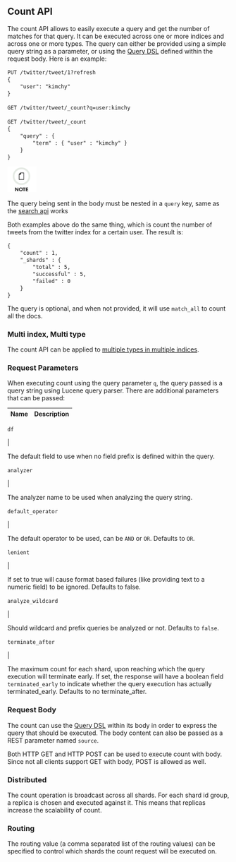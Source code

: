 ## Count API

The count API allows to easily execute a query and get the number of matches for that query. It can be executed across one or more indices and across one or more types. The query can either be provided using a simple query string as a parameter, or using the [Query DSL](query-dsl.html) defined within the request body. Here is an example:
    
    
    PUT /twitter/tweet/1?refresh
    {
        "user": "kimchy"
    }
    
    GET /twitter/tweet/_count?q=user:kimchy
    
    GET /twitter/tweet/_count
    {
        "query" : {
            "term" : { "user" : "kimchy" }
        }
    }

![Note](images/icons/note.png)

The query being sent in the body must be nested in a `query` key, same as the [search api](search-search.html) works

Both examples above do the same thing, which is count the number of tweets from the twitter index for a certain user. The result is:
    
    
    {
        "count" : 1,
        "_shards" : {
            "total" : 5,
            "successful" : 5,
            "failed" : 0
        }
    }

The query is optional, and when not provided, it will use `match_all` to count all the docs.

### Multi index, Multi type

The count API can be applied to [multiple types in multiple indices](search-search.html#search-multi-index-type).

### Request Parameters

When executing count using the query parameter `q`, the query passed is a query string using Lucene query parser. There are additional parameters that can be passed:

Name | Description  
---|---  
  
`df`

| 

The default field to use when no field prefix is defined within the query.  
  
`analyzer`

| 

The analyzer name to be used when analyzing the query string.  
  
`default_operator`

| 

The default operator to be used, can be `AND` or `OR`. Defaults to `OR`.  
  
`lenient`

| 

If set to true will cause format based failures (like providing text to a numeric field) to be ignored. Defaults to false.  
  
`analyze_wildcard`

| 

Should wildcard and prefix queries be analyzed or not. Defaults to `false`.  
  
`terminate_after`

| 

The maximum count for each shard, upon reaching which the query execution will terminate early. If set, the response will have a boolean field `terminated_early` to indicate whether the query execution has actually terminated_early. Defaults to no terminate_after.  
  
### Request Body

The count can use the [Query DSL](query-dsl.html) within its body in order to express the query that should be executed. The body content can also be passed as a REST parameter named `source`.

Both HTTP GET and HTTP POST can be used to execute count with body. Since not all clients support GET with body, POST is allowed as well.

### Distributed

The count operation is broadcast across all shards. For each shard id group, a replica is chosen and executed against it. This means that replicas increase the scalability of count.

### Routing

The routing value (a comma separated list of the routing values) can be specified to control which shards the count request will be executed on.
